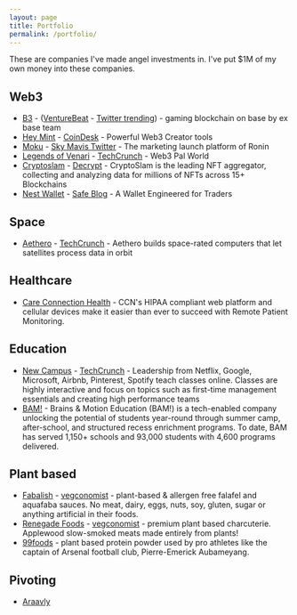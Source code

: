 ```yaml
---
layout: page
title: Portfolio
permalink: /portfolio/
---
```


These are companies I've made angel investments in. I've put $1M of my own money into these companies.

## Web3

- [B3](https://x.com/b3dotfun/) - ([VentureBeat](https://venturebeat.com/games/npc-labs-raises-18m-to-bring-mainstream-games-to-web3/) - [Twitter trending](https://x.com/i/trending/1815454338413982133)) - gaming blockchain on base by ex base team
- [Hey Mint](https://www.heymint.xyz/) - [CoinDesk](https://www.coindesk.com/web3/2023/05/15/web3-education-leaders-team-up-to-roll-out-beginner-nft-platform-heymint/) - Powerful Web3 Creator tools
- [Moku](https://x.com/Moku_HQ/status/1805407187482640642) - [Sky Mavis Twitter](https://x.com/SkyMavisHQ/status/1813199943374356814) - The marketing launch platform of Ronin
- [Legends of Venari](https://legendsofvenari.com/) - [TechCrunch](https://techcrunch.com/2022/11/09/say-hello-to-the-newest-crypto-startups-from-web3-accelerator-alliance-daos-demo-day/) - Web3 Pal World
- [Cryptoslam](https://cryptoslam.io/) - [Decrypt](https://decrypt.co/211547/solana-nft-sales-skyrocket-ethereum-monthly-volume) - CryptoSlam is the leading NFT aggregator, collecting and analyzing data for millions of NFTs across 15+ Blockchains 
- [Nest Wallet](https://nestwallet.xyz/) - [Safe Blog](https://safe.global/blog/safe-case-2-digital-ownership-in-your-pocket) - A Wallet Engineered for Traders

## Space
- [Aethero](https://aethero.com/) - [TechCrunch](https://techcrunch.com/2024/07/02/computing-and-shielding-startups-join-forces-to-put-ai-capable-chips-in-space/) - Aethero builds space-rated computers that let satellites process data in orbit

## Healthcare

- [Care Connection Health](https://www.ccnhealth.com/) - CCN's HIPAA compliant web platform and cellular devices make it easier than ever to succeed with Remote Patient Monitoring. 

## Education

- [New Campus](https://newcampus.co) - [TechCrunch](https://techcrunch.com/2021/07/20/newcampus-wants-to-train-the-first-time-managers-within-southeast-asias-tech-giants/) - Leadership from Netflix, Google, Microsoft, Airbnb, Pinterest, Spotify teach classes online. Classes are highly interactive and focus on topics such as first-time management essentials and creating high performance teams
- [BAM!](https://www.brains-and-motion.com/) - Brains & Motion Education (BAM!) is a tech-enabled company unlocking the potential of students year-round through summer camp, after-school, and structured recess enrichment programs. To date, BAM has served 1,150+ schools and 93,000 students with 4,600 programs delivered.

## Plant based

- [Fabalish](https://www.fabalish.com) - [vegconomist](https://vegconomist.com/food-and-beverage/egg-alternatives/crafty-counter-fabalish-first-ever-vegan-deviled-eggs/) - plant-based & allergen free falafel and aquafaba sauces. No meat, dairy, eggs, nuts, soy, gluten, sugar or anything artificial in their foods.
- [Renegade Foods](https://renegadefoods.com/) - [vegconomist](https://vegconomist.com/company-news/renegade-foods-triples-production-capabilities/) - premium plant based charcuterie. Applewood slow-smoked meats made entirely from plants!
- [99foods](https://99foods.io/) - plant based protein powder used by pro athletes like the captain of Arsenal football club, Pierre-Emerick Aubameyang.

## Pivoting

- [Araavly](#)
